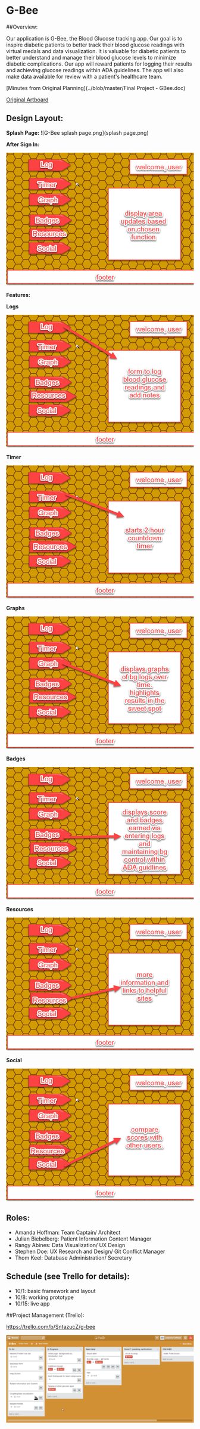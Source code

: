 # G-Bee

##Overview:

Our application is G-Bee, the Blood Glucose tracking app. Our goal is to inspire diabetic patients to better track their blood glucose readings with virtual medals and data visualization. It is valuable for diabetic patients to better understand and manage their blood glucose levels to minimize diabetic complications.  Our app will reward patients for logging their results and achieving glucose readings within ADA guidelines. The app will also make data available for review with a patient's healthcare team.

[Minutes from Original Planning](../blob/master/Final Project - GBee.doc)

[Original Artboard](../blob/master/gbee.pdf)


## Design Layout:

**Splash Page:**
![G-Bee splash page.png](splash page.png)


**After Sign In:**

![G-Bee afterSignIn.png](afterSignIn.png)

**Features:**

**Logs**

![G-Bee log.png](log.png)

**Timer**

![G-Bee timer.png](timer.png)

**Graphs**

![G-Bee graphs.png](graphs.png)

**Badges**

![G-Bee badges.png](badges.png)

**Resources**

![G-Bee resources.png](resources.png)

**Social**

![G-Bee social.png](social.png)


## Roles:

* Amanda Hoffman: Team Captain/ Architect
* Julian Biebelberg: Patient Information Content Manager
* Rangy Abines: Data Visualization/ UX Design
* Stephen Doe: UX Research and Design/ Git Conflict Manager
* Thom Keel: Database Administration/ Secretary

## Schedule (see Trello for details):

* 10/1: basic framework and layout
* 10/8: working prototype
* 10/15: live app

##Project Management (Trello):

https://trello.com/b/SntazucZ/g-bee

![G-Bee trello.png](trello.png)